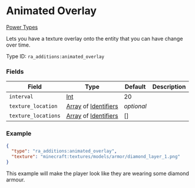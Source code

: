 # Animated Overlay
[Power Types](../power_types_types.md)

Lets you have a texture overlay onto the entity that you can have change over time.

Type ID: `ra_additions:animated_overlay`
### Fields
Field | Type | Default | Description
------|------|---------|-------------
`interval` | [Int](../data_types/int.md) | 20 | 
`texture_location` | [Array](../data_types/array.md) of [Identifiers](../data_types/identifier.md) | _optional_ | 
`texture_locations` | [Array](../data_types/array.md) of [Identifiers](../data_types/identifier.md) | [] | 

### Example
```json
{
  "type": "ra_additions:animated_overlay",
  "texture": "minecraft:textures/models/armor/diamond_layer_1.png"
}
```
This example will make the player look like they are wearing some diamond armour.
